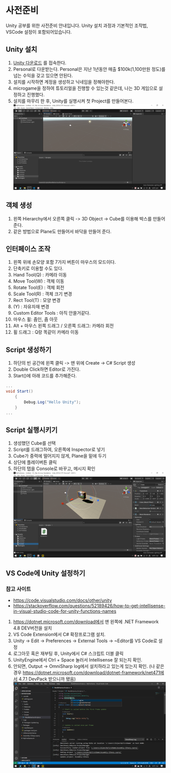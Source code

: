 # 사전준비
Unity 공부를 위한 사전준비 안내입니다. Unity 설치 과정과 기본적인 조작법, VSCode 설정이 포함되어있습니다.

## Unity 설치
1. [Unity 다운로드](https://store.unity.com/?_ga=2.224736722.919509539.1609065572-1718177138.1609065572&_gac=1.249001333.1609065572.Cj0KCQiA_qD_BRDiARIsANjZ2LAN0GMz7e1AImVTA6PyyaW1PNIZuCBNzYmaH6KQ4KByoxT2MV2lKHsaAngrEALw_wcB#plans-individual)
를 접속한다.
2. Personal로 다운받는다. Personal은 지난 1년동안 매출 $100k(1,100만원 정도)를 넘는 수익을 갖고 있으면 안된다.
3. 설치를 시작하면 계정을 생성하고 닉네임을 정해야한다.
4. microgame을 정하여 튜토리얼을 진행할 수 있는것 같은데, 나는 3D 게임으로 설정하고 진행했다.
5. 설치를 마무리 한 후, Unity를 실행시켜 첫 Project를 만들어본다.
![](https://github.com/jikjoo/UnityStudy/blob/main/Image/K-20201228-625009.png?raw=true)


## 객체 생성
1. 왼쪽 Hierarchy에서 오른쪽 클릭 -> 3D Object -> Cube를 이용해 박스를 만들어 준다.
2. 같은 방법으로 Plane도 만들어서 바닥을 만들어 준다.

## 인터페이스 조작
1. 왼쪽 위에 손모양 포함 7가지 버튼이 마우스의 모드이다.
2. 단축키로 이용할 수도 있다.
3. Hand Tool(Q) : 카메라 이동
4. Move Tool(W) : 객체 이동
5. Rotate Tool(E) : 객체 회전
6. Scale Tool(R) : 객체 크기 변경
7. Rect Tool(T) : 모양 변경
8. (Y) : 자유자재 변경
9. Custom Editor Tools : 아직 안쓸거같다.
10. 마우스 휠: 줌인, 줌 아웃
11. Alt + 마우스 왼쪽 드래그 / 오른쪽 드래그: 카메라 회전
12. 휠 드래그 : Q랑 똑같이 카메라 이동

## Script 생성하기
1. 하단의 빈 공간에 왼쪽 클릭 -> 맨 위에 Create -> C# Script 생성
2. Double Click하면 Editor로 가진다.
3. Start()에 아래 코드를 추가해준다.
```cs
...
void Start()
    {
        Debug.Log("Hello Unity");
    }
...
```

## Script 실행시키기
1. 생성했던 Cube를 선택
2. Script를 드래그하여, 오른쪽에 Inspector로 넣기
3. Cube가 중력에 떨어지지 않게, Plane을 밑에 두기
4. 상단에 플레이버튼 클릭
5. 하단의 탭을 Console로 바꾸고, 메시지 확인
![](https://github.com/jikjoo/UnityStudy/blob/main/Image/K-20201228-703257.png?raw=true)

## VS Code에 Unity 설정하기
### 참고 사이트
- https://code.visualstudio.com/docs/other/unity
- https://stackoverflow.com/questions/52189426/how-to-get-intellisense-in-visual-studio-code-for-unity-functions-names
1. https://dotnet.microsoft.com/download에서 맨 왼쪽에 .NET Framework 4.8 DEV버전을 설치
2. VS Code Extension에서 C# 확장프로그램 설치. 
2. Unity -> Edit -> Preferences -> External Tools -> ~Editor를 VS Code로 설정
3. 로그아웃 혹은 재부팅 후, Unity에서 C# 스크립트 더블 클릭
4. UnityEngine에서 Ctrl + Space 눌러서 Intellisense 잘 되는지 확인.
5. 안되면, Output -> OmniSharp log에서 설치하라고 있는게 있는지 확인. 
(나 같은 경우 https://dotnet.microsoft.com/download/dotnet-framework/net471에서 4.7.1 DevPack 받으니까 됐음)
![](https://github.com/jikjoo/UnityStudy/blob/main/Image/K-20201228-703485.png?raw=true)
